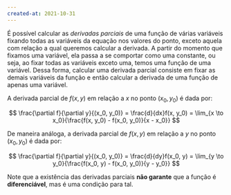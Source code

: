 ```yaml
---
created-at: 2021-10-31
---
```

É possível calcular as *derivadas parciais* de uma função de várias variáveis fixando todas as variáveis da equação nos valores do ponto, exceto aquela com relação a qual queremos calcular a derivada. A partir do momento que fixamos uma variável, ela passa a se comportar como uma constante, ou seja, ao fixar todas as variáveis exceto uma, temos uma função de uma variável.
Dessa forma, calcular uma derivada parcial consiste em fixar as demais variáveis da função e então calcular a derivada de uma função de apenas uma variável.

A derivada parcial de $f(x,y)$ em relação a $x$ no ponto $(x_0, y_0)$ é dada por:

$$
  \frac{\partial f}{\partial y}{(x_0, y_0)} = \frac{d}{dx}f(x, y_0) = \lim_{x \to x_0}{\frac{f(x, y_0) - f(x_0, y_0)}{x - x_0}}
$$

De maneira análoga, a derivada parcial de $f(x,y)$ em relação a $y$ no ponto $(x_0, y_0)$ é dada por:

$$
  \frac{\partial f}{\partial y}{(x_0, y_0)} = \frac{d}{dy}f(x_0, y) = \lim_{y \to y_0}{\frac{f(x_0, y) - f(x_0, y_0)}{y - y_0}}
$$

Note que a existência das derivadas parciais **não garante** que a função é **diferenciável**, mas é uma condição para tal.